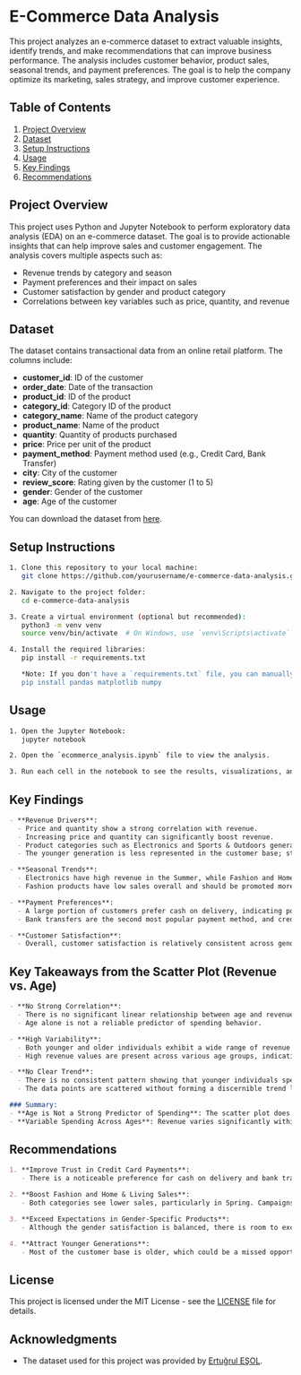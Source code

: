 # E-Commerce Data Analysis

This project analyzes an e-commerce dataset to extract valuable insights, identify trends, and make recommendations that can improve business performance. The analysis includes customer behavior, product sales, seasonal trends, and payment preferences. The goal is to help the company optimize its marketing, sales strategy, and improve customer experience.

## Table of Contents
1. [Project Overview](#project-overview)
2. [Dataset](#dataset)
3. [Setup Instructions](#setup-instructions)
4. [Usage](#usage)
5. [Key Findings](#key-findings)
6. [Recommendations](#recommendations)

## Project Overview

This project uses Python and Jupyter Notebook to perform exploratory data analysis (EDA) on an e-commerce dataset. The goal is to provide actionable insights that can help improve sales and customer engagement. The analysis covers multiple aspects such as:

- Revenue trends by category and season
- Payment preferences and their impact on sales
- Customer satisfaction by gender and product category
- Correlations between key variables such as price, quantity, and revenue

## Dataset

The dataset contains transactional data from an online retail platform. The columns include:

- **customer_id**: ID of the customer
- **order_date**: Date of the transaction
- **product_id**: ID of the product
- **category_id**: Category ID of the product
- **category_name**: Name of the product category
- **product_name**: Name of the product
- **quantity**: Quantity of products purchased
- **price**: Price per unit of the product
- **payment_method**: Payment method used (e.g., Credit Card, Bank Transfer)
- **city**: City of the customer
- **review_score**: Rating given by the customer (1 to 5)
- **gender**: Gender of the customer
- **age**: Age of the customer

You can download the dataset from [here](#link-to-dataset).

## Setup Instructions

```bash
1. Clone this repository to your local machine:
   git clone https://github.com/yourusername/e-commerce-data-analysis.git

2. Navigate to the project folder:
   cd e-commerce-data-analysis

3. Create a virtual environment (optional but recommended):
   python3 -m venv venv
   source venv/bin/activate  # On Windows, use `venv\Scripts\activate`

4. Install the required libraries:
   pip install -r requirements.txt

   *Note: If you don't have a `requirements.txt` file, you can manually install dependencies like pandas, matplotlib, and numpy:*
   pip install pandas matplotlib numpy
```

## Usage

```bash
1. Open the Jupyter Notebook:
   jupyter notebook

2. Open the `ecommerce_analysis.ipynb` file to view the analysis.

3. Run each cell in the notebook to see the results, visualizations, and insights.
```

## Key Findings

```markdown
- **Revenue Drivers**:
  - Price and quantity show a strong correlation with revenue.
  - Increasing price and quantity can significantly boost revenue.
  - Product categories such as Electronics and Sports & Outdoors generate the most revenue.
  - The younger generation is less represented in the customer base; strategies to attract them could increase sales.

- **Seasonal Trends**:
  - Electronics have high revenue in the Summer, while Fashion and Home & Living see lower sales in Spring.
  - Fashion products have low sales overall and should be promoted more during the off-seasons.

- **Payment Preferences**:
  - A large portion of customers prefer cash on delivery, indicating possible trust issues with online payment methods.
  - Bank transfers are the second most popular payment method, and credit card usage is less common.

- **Customer Satisfaction**:
  - Overall, customer satisfaction is relatively consistent across genders, with minor differences in product category preferences.
```

## Key Takeaways from the Scatter Plot (Revenue vs. Age)

```markdown
- **No Strong Correlation**:
  - There is no significant linear relationship between age and revenue.
  - Age alone is not a reliable predictor of spending behavior.

- **High Variability**:
  - Both younger and older individuals exhibit a wide range of revenue values.
  - High revenue values are present across various age groups, indicating that spending is not consistently higher for any specific age group.

- **No Clear Trend**:
  - There is no consistent pattern showing that younger individuals spend more than older individuals or vice versa.
  - The data points are scattered without forming a discernible trend line.

### Summary:
- **Age is Not a Strong Predictor of Spending**: The scatter plot does not indicate that age is a primary factor in determining revenue.
- **Variable Spending Across Ages**: Revenue varies significantly within all age groups, suggesting that other factors (e.g., income, lifestyle, preferences) play a more significant role in spending behavior.
```

## Recommendations

```markdown
1. **Improve Trust in Credit Card Payments**:
   - There is a noticeable preference for cash on delivery and bank transfers. It’s essential to understand why customers avoid credit card payments. Feedback surveys can help improve security measures or clarify trust-related concerns.

2. **Boost Fashion and Home & Living Sales**:
   - Both categories see lower sales, particularly in Spring. Campaigns targeting trends and customer preferences could help push sales during off-peak seasons.

3. **Exceed Expectations in Gender-Specific Products**:
   - Although the gender satisfaction is balanced, there is room to exceed expectations by offering more tailored experiences and products for each gender.

4. **Attract Younger Generations**:
   - Most of the customer base is older, which could be a missed opportunity. The company should explore ways to make the website more appealing to younger customers, such as optimizing navigation and making design improvements.
```

## License

This project is licensed under the MIT License - see the [LICENSE](LICENSE) file for details.

## Acknowledgments

- The dataset used for this project was provided by [Ertuğrul EŞOL](#source-link).
```

